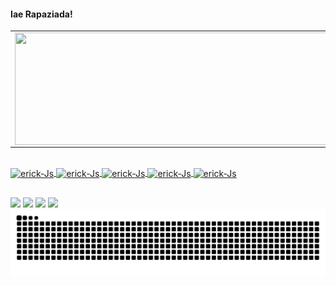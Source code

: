 #### Iae Rapaziada!
</div>
<a href="https://github.com/feos96">
  <center>
<table>
    <tr>
        <td>
  <img height="180em" width="600px" align="left" src="https://github-readme-stats.vercel.app/api?username=feos96&show_icons=true&theme=dracula&include_all_commits=true&count_private=true"/></td>
        <td><img height="180em" width="500px" align="left" src="https://github-readme-stats.vercel.app/api/top-langs/?username=feos96&layout=compact&langs_count=7&theme=dracula"/></td>
    </tr>   
</table>
</center>  
  
<div style="display: inline_block"><br>
  <img align="center" alt="erick-Js" height="30" width="40" src="https://cdn.jsdelivr.net/gh/devicons/devicon/icons/python/python-original.svg" />
  <img align="center" alt="erick-Js" height="30" width="40" src="https://cdn.jsdelivr.net/gh/devicons/devicon/icons/tensorflow/tensorflow-original.svg" />
  <img align="center" alt="erick-Js" height="30" width="40" src="https://cdn.jsdelivr.net/gh/devicons/devicon/icons/pandas/pandas-original.svg" />
  <img align="center" alt="erick-Js" height="30" width="40" src="https://cdn.jsdelivr.net/gh/devicons/devicon/icons/numpy/numpy-original.svg" />
  <img align="center" alt="erick-Js" height="30" width="40" src="https://cdn.jsdelivr.net/gh/devicons/devicon/icons/opencv/opencv-original.svg" />
         

   
##
  
<div> 
    <a href="https://instagram.com/erricksousa" target="_blank"><img src="https://img.shields.io/badge/Instagram-E4405F?style=for-the-badge&logo=instagram&logoColor=white" target="_blank"></a>
  <a href = "mailto:erickoliveira859@gmail.com"><img src=https://img.shields.io/badge/Gmail-D14836?style=for-the-badge&logo=gmail&logoColor=white></a>
  <a href="https://www.linkedin.com/in/erick-sousa-b4183a214" target="_blank"><img src="https://img.shields.io/badge/LinkedIn-0077B5?style=for-the-badge&logo=linkedin&logoColor=white" target="_blank"></a> 
  <a href="https://x.com/fcoericksousa" targe="_blank"><img src="https://img.shields.io/badge/Twitter-1DA1F2?style=for-the-badge&logo=twitter&logoColor=white"
 
</div>

<picture align="center">
  <source media="(prefers-color-scheme: dark)" srcset="https://raw.githubusercontent.com/feos96/feos96/output/github-contribution-grid-snake-dark.svg">
  <source media="(prefers-color-scheme: light)" srcset="https://raw.githubusercontent.com/feos96/feos96/output/github-contribution-grid-snake-dark.svg">
  <img align="center" alt="github contribution grid snake animation" src="https://raw.githubusercontent.com/feos96/feos96/output/github-contribution-grid-snake.svg">
</picture>
